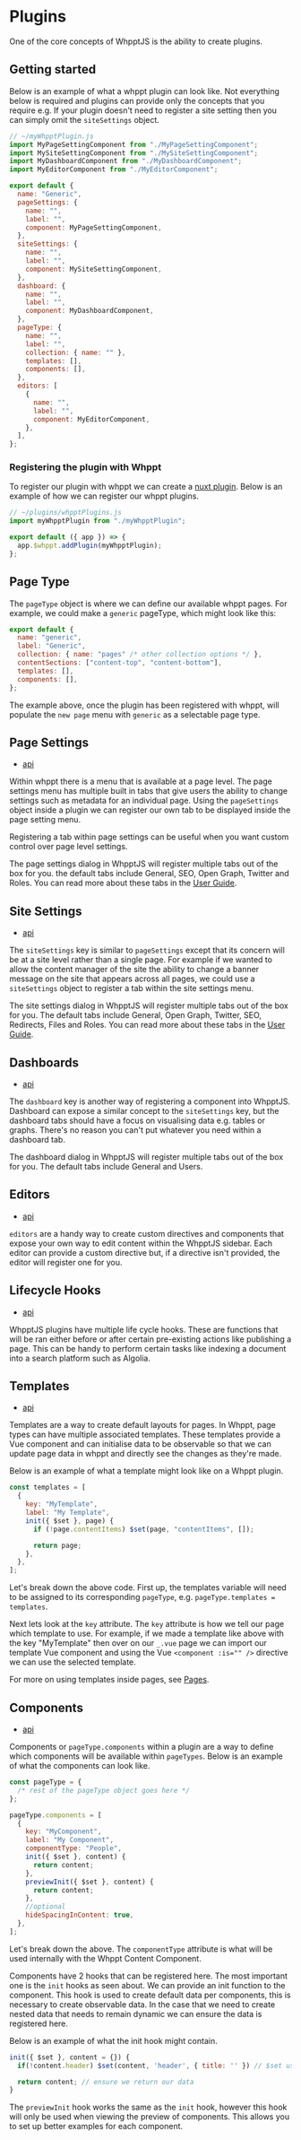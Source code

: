 # Plugins

One of the core concepts of WhpptJS is the ability to create plugins.

## Getting started

Below is an example of what a whppt plugin can look like. Not everything below is required and plugins can provide only
the concepts that you require e.g. If your plugin doesn't need to register a site setting then you can simply omit the
`siteSettings` object.

```js
// ~/myWhpptPlugin.js
import MyPageSettingComponent from "./MyPageSettingComponent";
import MySiteSettingComponent from "./MySiteSettingComponent";
import MyDashboardComponent from "./MyDashboardComponent";
import MyEditorComponent from "./MyEditorComponent";

export default {
  name: "Generic",
  pageSettings: {
    name: "",
    label: "",
    component: MyPageSettingComponent,
  },
  siteSettings: {
    name: "",
    label: "",
    component: MySiteSettingComponent,
  },
  dashboard: {
    name: "",
    label: "",
    component: MyDashboardComponent,
  },
  pageType: {
    name: "",
    label: "",
    collection: { name: "" },
    templates: [],
    components: [],
  },
  editors: [
    {
      name: "",
      label: "",
      component: MyEditorComponent,
    },
  ],
};
```

### Registering the plugin with Whppt

To register our plugin with whppt we can create a [nuxt plugin](https://nuxtjs.org/docs/2.x/directory-structure/plugins/).
Below is an example of how we can register our whppt plugins.

```js
// ~/plugins/whpptPlugins.js
import myWhpptPlugin from "./myWhpptPlugin";

export default ({ app }) => {
  app.$whppt.addPlugin(myWhpptPlugin);
};
```

## Page Type

The `pageType` object is where we can define our available whppt pages. For example, we could make a `generic` pageType,
which might look like this:

```js
export default {
  name: "generic",
  label: "Generic",
  collection: { name: "pages" /* other collection options */ },
  contentSections: ["content-top", "content-bottom"],
  templates: [],
  components: [],
};
```

The example above, once the plugin has been registered with whppt, will populate the `new page` menu with `generic` as a selectable page type.

[comment]: <> (TODO: needs more information on pageType, e.g. templates and components)

## Page Settings

- [api](/api/plugins/pageSettings)

Within whppt there is a menu that is available at a page level. The page settings menu has multiple built in tabs that
give users the ability to change settings such as metadata for an individual page. Using the `pageSettings` object
inside a plugin we can register our own tab to be displayed inside the page setting menu.

Registering a tab within page settings can be useful when you want custom control over page level settings.

The page settings dialog in WhpptJS will register multiple tabs out of the box for you. the default tabs include
General, SEO, Open Graph, Twitter and Roles. You can read more about these tabs in the [User Guide]().

## Site Settings

- [api](/api/plugins/siteSettings)

The `siteSettings` key is similar to `pageSettings` except that its concern will be at a site level rather than a single
page. For example if we wanted to allow the content manager of the site the ability to change a banner message on the site
that appears across all pages, we could use a `siteSettings` object to register a tab within the site settings menu.

The site settings dialog in WhpptJS will register multiple tabs out of the box for you. The default tabs include General,
Open Graph, Twitter, SEO, Redirects, Files and Roles. You can read more about these tabs in the [User Guide]().

## Dashboards

- [api](/api/plugins/dashboard)

The `dashboard` key is another way of registering a component into WhpptJS. Dashboard can expose a similar concept to the
`siteSettings` key, but the dashboard tabs should have a focus on visualising data e.g. tables or graphs. There's no
reason you can't put whatever you need within a dashboard tab.

The dashboard dialog in WhpptJS will register multiple tabs out of the box for you. The default tabs include General and
Users.

## Editors

- [api](/api/plugins/editors)

`editors` are a handy way to create custom directives and components that expose your own way to edit content within the
WhpptJS sidebar. Each editor can provide a custom directive but, if a directive isn't provided, the editor will register
one for you.

## Lifecycle Hooks

- [api](/api/plugins/lifecycleHooks)

WhpptJS plugins have multiple life cycle hooks. These are functions that will be ran either before or after certain pre-existing
actions like publishing a page. This can be handy to perform certain tasks like indexing a document into a search platform such
as Algolia.

## Templates

- [api](/api/plugins/templates)

Templates are a way to create default layouts for pages. In Whppt, page types can have multiple associated templates.
These templates provide a Vue component and can initialise data to be observable so that we can update page data in
whppt and directly see the changes as they're made.

Below is an example of what a template might look like on a Whppt plugin.

```js
const templates = [
  {
    key: "MyTemplate",
    label: "My Template",
    init({ $set }, page) {
      if (!page.contentItems) $set(page, "contentItems", []);

      return page;
    },
  },
];
```

Let's break down the above code. First up, the templates variable will need to be assigned to its corresponding `pageType`,
e.g. `pageType.templates = templates`.

Next lets look at the `key` attribute. The `key` attribute is how we tell our page which template to use. For example, if we
made a template like above with the key "MyTemplate" then over on our `_.vue` page we can import our template Vue
component and using the Vue `<component :is="" />` directive we can use the selected template.

For more on using templates inside pages, see [Pages](/guide/gettingStarted/pages).

## Components

- [api](/api/plugins/components)

Components or `pageType.components` within a plugin are a way to define which components will be available within `pageTypes`.
Below is an example of what the components can look like.

```js
const pageType = {
  /* rest of the pageType object goes here */
};

pageType.components = [
  {
    key: "MyComponent",
    label: "My Component",
    componentType: "People",
    init({ $set }, content) {
      return content;
    },
    previewInit({ $set }, content) {
      return content;
    },
    //optional
    hideSpacingInContent: true,
  },
];
```

Let's break down the above. The `componentType` attribute is what will be used internally with the
<router-link to="/guide/gettingStarted/components.html#content">Whppt Content Component</router-link>.

<!-- TODO: How to register components e.g. global or custom implementation -->

Components have 2 hooks that can be registered here. The most important one is the `init` hooks as seen about. We can
provide an init function to the component. This hook is used to create default data per components, this is necessary to
create observable data. In the case that we need to create nested data that needs to remain dynamic we can ensure the
data is registered here.

Below is an example of what the init hook might contain.

```js
init({ $set }, content = {}) {
  if(!content.header) $set(content, 'header', { title: '' }) // $set uses the Vue.set() method under the hood.

  return content; // ensure we return our data
}
```

The `previewInit` hook works the same as the `init` hook, however this hook will only be used when viewing the preview
of components. This allows you to set up better examples for each component.
